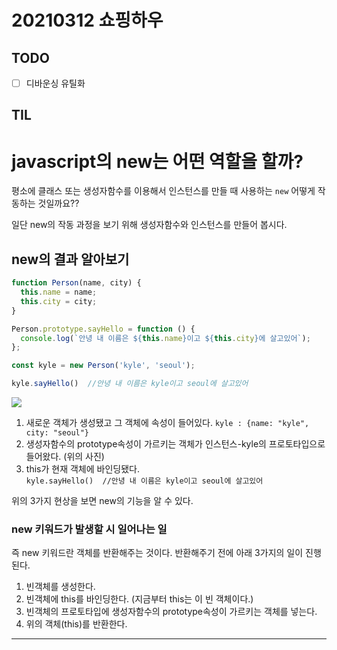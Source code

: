 # 20210312 쇼핑하우

## TODO

- [ ] 디바운싱 유틸화

## TIL

# javascript의 new는 어떤 역할을 할까?

평소에 클래스 또는 생성자함수를 이용해서 인스턴스를 만들 때 사용하는 `new` 어떻게 작동하는 것일까요??

일단 new의 작동 과정을 보기 위해 생성자함수와 인스턴스를 만들어 봅시다.

## new의 결과 알아보기

```javascript
function Person(name, city) {
  this.name = name;
  this.city = city;
}

Person.prototype.sayHello = function () {
  console.log(`안녕 내 이름은 ${this.name}이고 ${this.city}에 살고있어`);
};

const kyle = new Person('kyle', 'seoul');

kyle.sayHello()  //안녕 내 이름은 kyle이고 seoul에 살고있어
```



![](https://images.velog.io/images/proshy/post/97e90157-b03f-42d5-ae47-9627ef1dad32/image.png)


 1. 새로운 객체가 생성됐고 그 객체에 속성이 들어있다. 
	`kyle : {name: "kyle", city: "seoul"}`
 2. 생성자함수의 prototype속성이 가르키는 객체가 인스턴스-kyle의 프로토타입으로 들어왔다. (위의 사진)
  3. this가 현재 객체에 바인딩됐다.  
     `kyle.sayHello()  //안녕 내 이름은 kyle이고 seoul에 살고있어`



위의 3가지 현상을 보면 new의 기능을 알 수 있다.



### new 키워드가 발생할 시 일어나는 일

즉 new 키워드란 객체를 반환해주는 것이다. 반환해주기 전에 아래 3가지의 일이 진행된다. 

1. 빈객체를 생성한다.
2. 빈객체에 this를 바인딩한다. (지금부터 this는 이 빈 객체이다.)
3. 빈객체의 프로토타입에 생성자함수의 prototype속성이 가르키는 객체를 넣는다.
4. 위의 객체(this)를 반환한다.

---





